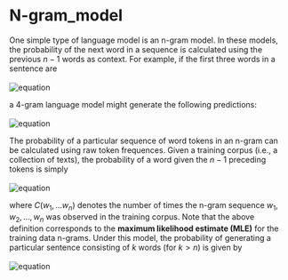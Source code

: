 # N-gram_model

One simple type of language model is an n-gram model. In these models, the probability of the next word in a sequence is calculated using the previous $n-1$ words as context. For example, if the first three words in a sentence are<br />
<br />![equation](http://www.sciweavers.org/download/Tex2Img_1482018283.jpg)<br />

a 4-gram language model might generate the following predictions:<br />
<br />![equation](http://www.sciweavers.org/download/Tex2Img_1482018341.jpg)<br />

The probability of a particular sequence of word tokens in an n-gram can be calculated using raw token frequences. Given a training corpus (i.e., a collection of texts), the probability of a word given the $n-1$ preceding tokens is simply<br />
<br />![equation](http://www.sciweavers.org/download/Tex2Img_1482018396.jpg)<br />

where $C(w_1, \ldots w_n)$ denotes the number of times the n-gram sequence $w_1, w_2, \ldots, w_n$ was observed in the training corpus. Note that the above definition corresponds to the **maximum likelihood estimate (MLE)** for the training data n-grams. Under this model, the probability of generating a particular sentence consisting of $k$ words (for $k > n$) is given by<br />
<br />![equation](http://www.sciweavers.org/download/Tex2Img_1482018440.jpg)<br />
